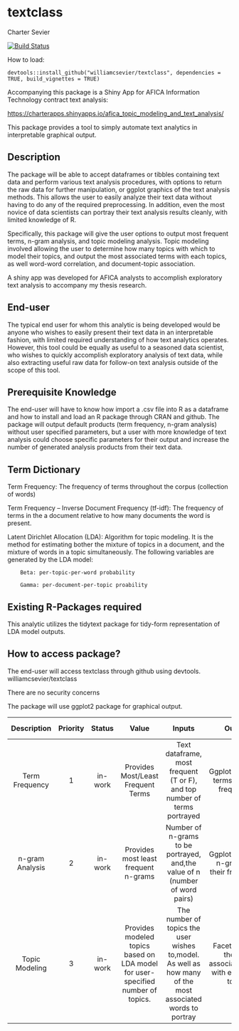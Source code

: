 textclass
================
Charter Sevier

[![Build Status](https://travis-ci.org/williamcsevier/textclass.svg?branch=master)](https://travis-ci.org/williamcsevier/textclass)

How to load:

`devtools::install_github("williamcsevier/textclass", dependencies = TRUE, build_vignettes = TRUE)`

Accompanying this package is a Shiny App for AFICA Information Technology contract text analysis:

<https://charterapps.shinyapps.io/afica_topic_modeling_and_text_analysis/>

This package provides a tool to simply automate text analytics in interpretable graphical output.

Description
-----------

The package will be able to accept dataframes or tibbles containing text data and perform various text analysis procedures, with options to return the raw data for further manipulation, or ggplot graphics of the text analysis methods. This allows the user to easily analyze their text data without having to do any of the required preprocessing. In addition, even the most novice of data scientists can portray their text analysis results cleanly, with limited knowledge of R.

Specifically, this package will give the user options to output most frequent terms, n-gram analysis, and topic modeling analysis. Topic modeling involved allowing the user to determine how many topics with which to model their topics, and output the most associated terms with each topics, as well word-word correlation, and document-topic association.

A shiny app was developed for AFICA analysts to accomplish exploratory text analysis to accompany my thesis research.

End-user
--------

The typical end user for whom this analytic is being developed would be anyone who wishes to easily present their text data in an interpretable fashion, with limited required understanding of how text analytics operates. However, this tool could be equally as useful to a seasoned data scientist, who wishes to quickly accomplish exploratory analysis of text data, while also extracting useful raw data for follow-on text analysis outside of the scope of this tool.

Prerequisite Knowledge
----------------------

The end-user will have to know how import a .csv file into R as a dataframe and how to install and load an R package through CRAN and github. The package will output default products (term frequency, n-gram analysis) without user specified parameters, but a user with more knowledge of text analysis could choose specific parameters for their output and increase the number of generated analysis products from their text data.

Term Dictionary
---------------

Term Frequency: The frequency of terms throughout the corpus (collection of words)

Term Frequency – Inverse Document Frequency (tf-idf): The frequency of terms in the a document relative to how many documents the word is present.

Latent Dirichlet Allocation (LDA): Algorithm for topic modeling. It is the method for estimating bother the mixture of topics in a document, and the mixture of words in a topic simultaneously. The following variables are generated by the LDA model:

        Beta: per-topic-per-word probability
        
        Gamma: per-document-per-topic proability

Existing R-Packages required
----------------------------

This analytic utilizes the tidytext package for tidy-form representation of LDA model outputs.

How to access package?
----------------------

The end-user will access textclass through github using devtools. williamcsevier/textclass

There are no security concerns

The package will use ggplot2 package for graphical output.

<table style="width:100%;">
<colgroup>
<col width="4%" />
<col width="2%" />
<col width="2%" />
<col width="19%" />
<col width="25%" />
<col width="16%" />
<col width="20%" />
<col width="3%" />
<col width="4%" />
</colgroup>
<thead>
<tr class="header">
<th align="center">Description</th>
<th align="center">Priority</th>
<th align="center">Status</th>
<th align="center">Value</th>
<th align="center">Inputs</th>
<th align="center">Outputs</th>
<th align="center">Application</th>
<th align="center">Achievable?</th>
<th align="center">Current Version?</th>
</tr>
</thead>
<tbody>
<tr class="odd">
<td align="center">Term Frequency</td>
<td align="center">1</td>
<td align="center">in-work</td>
<td align="center">Provides Most/Least Frequent Terms</td>
<td align="center">Text dataframe, most frequent (T or F), and top number of terms portrayed</td>
<td align="center">Ggplot bar plot of terms and their frequencies</td>
<td align="center">Analysis of most frequent terms in corpus</td>
<td align="center">Yes</td>
<td align="center">Yes</td>
</tr>
<tr class="even">
<td align="center">n-gram Analysis</td>
<td align="center">2</td>
<td align="center">in-work</td>
<td align="center">Provides most least frequent n-grams</td>
<td align="center">Number of n-grams to be portrayed, and,the value of n (number of word pairs)</td>
<td align="center">Ggplot bar plot of n-grams and their frequencies</td>
<td align="center">Analysis of frequencies in which words are used in conjunction.</td>
<td align="center">Yes</td>
<td align="center">Yes</td>
</tr>
<tr class="odd">
<td align="center">Topic Modeling</td>
<td align="center">3</td>
<td align="center">in-work</td>
<td align="center">Provides modeled topics based on LDA model for user-specified number of topics.</td>
<td align="center">The number of topics the user wishes to,model. As well as how many of the most associated words to portray</td>
<td align="center">Facet ggplot of the most associated,words with each of the topics.</td>
<td align="center">Facilitate interpretation of the modeled topics based on their most associated words.</td>
<td align="center">Yes</td>
<td align="center">Yes</td>
</tr>
</tbody>
</table>
